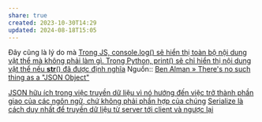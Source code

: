 ```yaml
---
share: true
created: 2023-10-30T14:29
updated: 2024-08-18T15:05
---
```

Đây cũng là lý do mà [Trong JS, console.log() sẽ hiển thị toàn bộ nội dung vật thể mà không phải làm gì. Trong Python, print() sẽ chỉ hiển thị nội dung vật thể nếu __str__() đã được định nghĩa](../../../../../%E2%9C%8D%EF%B8%8FL%E1%BA%ADp%20tr%C3%ACnh/Ng%C3%B4n%20ng%E1%BB%AF/Ng%C3%B4n%20ng%E1%BB%AF%20l%E1%BA%ADp%20tr%C3%ACnh/Ng%C3%B4n%20ng%E1%BB%AF%20ki%E1%BB%83u%20%C4%91%E1%BB%99ng/Trong%20JS,%20console.log()%20s%E1%BA%BD%20hi%E1%BB%83n%20th%E1%BB%8B%20to%C3%A0n%20b%E1%BB%99%20n%E1%BB%99i%20dung%20v%E1%BA%ADt%20th%E1%BB%83%20m%C3%A0%20kh%C3%B4ng%20ph%E1%BA%A3i%20l%C3%A0m%20g%C3%AC.%20Trong%20Python,%20print()%20s%E1%BA%BD%20ch%E1%BB%89%20hi%E1%BB%83n%20th%E1%BB%8B%20n%E1%BB%99i%20dung%20v%E1%BA%ADt%20th%E1%BB%83%20n%E1%BA%BFu%20__str__()%20%C4%91%C3%A3%20%C4%91%C6%B0%E1%BB%A3c%20%C4%91%E1%BB%8Bnh%20ngh%C4%A9a.md)
Nguồn:: [Ben Alman » There's no such thing as a "JSON Object"](https://benalman.com/news/2010/03/theres-no-such-thing-as-a-json/)

[JSON hữu ích trong việc truyền dữ liệu vì nó hướng đến việc trở thành phần giao của các ngôn ngữ, chứ không phải phần hợp của chúng](./JSON%20h%E1%BB%AFu%20%C3%ADch%20trong%20vi%E1%BB%87c%20truy%E1%BB%81n%20d%E1%BB%AF%20li%E1%BB%87u%20v%C3%AC%20n%C3%B3%20h%C6%B0%E1%BB%9Bng%20%C4%91%E1%BA%BFn%20vi%E1%BB%87c%20tr%E1%BB%9F%20th%C3%A0nh%20ph%E1%BA%A7n%20giao%20c%E1%BB%A7a%20c%C3%A1c%20ng%C3%B4n%20ng%E1%BB%AF,%20ch%E1%BB%A9%20kh%C3%B4ng%20ph%E1%BA%A3i%20ph%E1%BA%A7n%20h%E1%BB%A3p%20c%E1%BB%A7a%20ch%C3%BAng.md)
[Serialize là cách duy nhất để truyền dữ liệu từ server tới client và ngược lại](../../../../../%E2%9C%8D%EF%B8%8FL%E1%BA%ADp%20tr%C3%ACnh/Web/Framework/Server/Route,%20handler/Serialize%20l%C3%A0%20c%C3%A1ch%20duy%20nh%E1%BA%A5t%20%C4%91%E1%BB%83%20truy%E1%BB%81n%20d%E1%BB%AF%20li%E1%BB%87u%20t%E1%BB%AB%20server%20t%E1%BB%9Bi%20client%20v%C3%A0%20ng%C6%B0%E1%BB%A3c%20l%E1%BA%A1i.md)